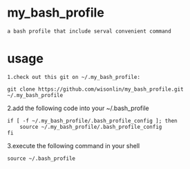 # my_bash_profile
	a bash profile that include serval convenient command
# usage
	1.check out this git on ~/.my_bash_profile:
```
git clone https://github.com/wisonlin/my_bash_profile.git ~/.my_bash_profile
```
2.add the following code into your ~/.bash_profile
```shell
if [ -f ~/.my_bash_profile/.bash_profile_config ]; then
	source ~/.my_bash_profile/.bash_profile_config
fi
```
3.execute the following command in your shell
```shell
source ~/.bash_profile
```
